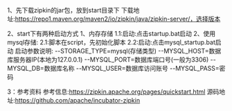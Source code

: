 1、先下载zipkin的jar包，放到start目录下
    下载地址:https://repo1.maven.org/maven2/io/zipkin/java/zipkin-server/，选择版本

2、start下有两种启动方式
    1、内存存储
       1.1:启动:点击startup.bat启动
    2、使用mysql存储:
       2.1:脚本在script，先初始化脚本
       2.2:启动:点击mysql_startup.bat启动
           启动参数说明:
            --STORAGE_TYPE=mysql(存储类型)
            --MYSQL_HOST=数据库服务器IP(本地为127.0.0.1) 
            --MYSQL_PORT=数据库端口号(一般为3306)
            --MYSQL_DB=数据库名称 
            --MYSQL_USER=数据库访问账号 
            --MYSQL_PASS=密码

3：参考资料
 参考信息:https://zipkin.apache.org/pages/quickstart.html
 源码地址:https://github.com/apache/incubator-zipkin
    